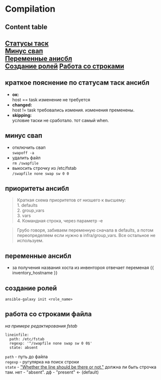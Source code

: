 # Compilation

## Content table
[Статусы таск](#краткое-пояснение-по-статусам-такс)  
[Минус свап](#минус-свап)  
[Переменные анисбл](#переменные-ансибл)  
[Создание ролей](#создание-ролей)
[Работа со строками](#работа-со-строками-файла)
---

## краткое пояснение по статусам таск ансибл
- **ок:**   
    host == task  изменение не требуется  
- **changed:**  
    host != task  требовались измения. изменения пременены.  
- **skipping:**  
    условие таски не сработало. тот самый when.
 

##  минус свап
- отключить свап  
    `swapоff -a`
- удалить файл  
    `rm /swapfile`  
- выкосить строчку из /etc/fstab  
    `/swapfile none swap sw 0 0`

## приоритеты ансибл
 > Краткая схема приоритетов от низшего к высшему:  
    1. defaults  
    2. group_vars  
    3. vars  
    4. Командная строка, через параметр -e  
   
> Грубо говоря, забиваем переменную сначала в defaults, а потом переопределяем если нужно в infra/group_vars. Все остальное не используем. 


## переменные ансибл

- за получения названия хоста из инвентороя отвечает переменая {{ inventory_hostname }}


## создание ролей 
`ansible-galaxy init <role_name>`

## работа со строками файла
*на примере редактирования fstab*

```
lineinfile:
  path: /etc/fstab
  regexp: '^/swapfile none swap sw 0 0$'
  state: absent
```

`path` - путь до файла  
`regexp` - ругулярка на поиск строки  
`state` - ["Whether the line should be there or not."](https://docs.ansible.com/ansible/latest/collections/ansible/builtin/lineinfile_module.html#parameter-state) должна ли быть строчка там. нет - "absent". дф - "present" ← (default)

